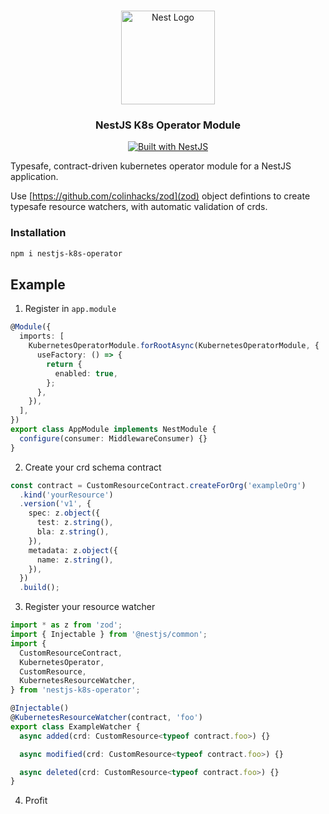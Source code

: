 <h1 align="center"></h1>

<div align="center">
  <a href="http://nestjs.com/" target="_blank">
    <img src="https://nestjs.com/img/logo_text.svg" width="150" alt="Nest Logo" />
  </a>
</div>

<h3 align="center">NestJS K8s Operator Module</h3>

<div align="center">
  <a href="https://nestjs.com" target="_blank">
    <img src="https://img.shields.io/badge/built%20with-NestJs-red.svg" alt="Built with NestJS">
  </a>
</div>

Typesafe, contract-driven kubernetes operator module for a NestJS application.

Use [https://github.com/colinhacks/zod](zod) object defintions to create typesafe resource watchers, with automatic validation of crds.

### Installation

```bash
npm i nestjs-k8s-operator
```

## Example

1. Register in `app.module`

```typescript
@Module({
  imports: [
    KubernetesOperatorModule.forRootAsync(KubernetesOperatorModule, {
      useFactory: () => {
        return {
          enabled: true,
        };
      },
    }),
  ],
})
export class AppModule implements NestModule {
  configure(consumer: MiddlewareConsumer) {}
}
```

2. Create your crd schema contract

```typescript
const contract = CustomResourceContract.createForOrg('exampleOrg')
  .kind('yourResource')
  .version('v1', {
    spec: z.object({
      test: z.string(),
      bla: z.string(),
    }),
    metadata: z.object({
      name: z.string(),
    }),
  })
  .build();
```

3. Register your resource watcher

```typescript
import * as z from 'zod';
import { Injectable } from '@nestjs/common';
import {
  CustomResourceContract,
  KubernetesOperator,
  CustomResource,
  KubernetesResourceWatcher,
} from 'nestjs-k8s-operator';

@Injectable()
@KubernetesResourceWatcher(contract, 'foo')
export class ExampleWatcher {
  async added(crd: CustomResource<typeof contract.foo>) {}

  async modified(crd: CustomResource<typeof contract.foo>) {}

  async deleted(crd: CustomResource<typeof contract.foo>) {}
}
```

4. Profit
